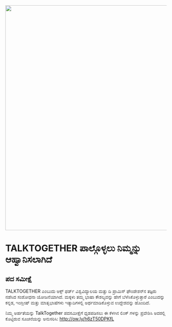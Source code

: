 <img src="https://talktogproject.github.io/wordsurvey/Tt+up+tpf+iclip.png" width="700px" style="display: block; margin: auto;">

# TALKTOGETHER ಪಾಲ್ಗೊಳ್ಳಲು ನಿಮ್ಮನ್ನು ಆಹ್ವಾನಿಸಲಾಗಿದೆ
## ಪದ ಸಮೀಕ್ಷೆ

TALKTOGETHER ಎಂಬುದು ಆಕ್ಸ್ ಫರ್ಡ್ ವಿಶ್ವವಿದ್ಯಾಲಯ ಮತ್ತು ದಿ ಪ್ರಾಮಿಸ್ ಫೌಂಡೇಶನ್‍ನ ತಜ್ಞರು ನಡೆಸಿದ ಸಂಶೋಧನಾ ಯೋಜನೆಯಾಗಿದೆ. ಮಕ್ಕಳು ತಮ್ಮ ಭಾಷಾ ಕೌಶಲ್ಯವನ್ನು ಹೇಗೆ ಬೆಳೆಸಿಕೊಳ್ಳುತ್ತಾರೆ ಎಂಬುದನ್ನು ಕನ್ನಡ, ಇಂಗ್ಲೀಷ್ ಮತ್ತು ಮಾತೃಭಾಷೆಗಳು ಇತ್ಯಾದಿಗಳಲ್ಲಿ ಅರ್ಥಮಾಡಿಕೊಳ್ಳುವ ಉದ್ದೇಶವನ್ನು ಹೊಂದಿದೆ. 


ನಿಮ್ಮ ಅರ್ಹತೆಯನ್ನು TalkTogether ಪದಸಮೀಕ್ಷೆಗೆ ಧೃಡಪಡಿಸಲು ಈ ಕೆಳಗಿನ ಲಿಂಕ್ ಗಳನ್ನು ಪ್ರವೇಶಿಸಿ ಅದರಲ್ಲಿ ಕೊಟ್ಟಿರುವ ಸೂಚನೆಯನ್ನು ಅನುಸರಿಸಿ: http://ow.ly/h6zT50DPKfL
